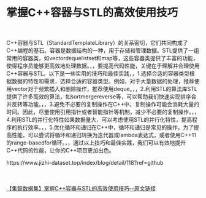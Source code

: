 <h1>掌握C++容器与STL的高效使用技巧</h1><br /><p>C++容器与STL（StandardTemplateLibrary）的关系密切，它们共同构成了C++编程的基石。容器是数据结构的一种，用于存储和管理数据。STL提供了一组常用的容器类，如vectordequelistset和map等，这些容器类提供了丰富的功能，使得程序员能够更高效地处理数据。，，要提高代码性能，关键在于理解并合理使用C++容器与STL。以下是一些实用的技巧和最佳实践，，1.选择合适的容器类型根据数据的特性和需求，选择合适的容器类型。例如，对于大量数据的处理，推荐使用vector对于频繁插入和删除操作，推荐使用deque。，，2.利用STL的算法库STL提供了许多高效的算法，如sortmergereverse等，可以帮助我们快速实现排序合并反转等功能。，，3.避免不必要的复制操作在C++中，复制操作可能会消耗大量的时间。因此，尽量使用引用指针或者智能指针等机制，减少不必要的复制操作。，，4.利用STL的并行化特性如果数据量大，可以考虑使用STL的并行化特性，提高程序的执行效率。，，5.优化循环和递归在C++中，循环和递归是常见的操作。为了提高性能，可以尝试将循环和递归转换为迭代器或lambda表达式，或者使用C++11的range-basedfor循环。，，通过以上技巧和最佳实践，我们可以有效地提升C++代码的性能，让你的C++项目更加出色。</p><p>https://www.jizhi-dataset.top/index/blog/detail/118?ref=github</p><br /><br /><a href="https://www.jizhi-dataset.top/index/blog/detail/118?ref=github" target="_blank">【集智数据集】掌握C++容器与STL的高效使用技巧--原文链接</a>